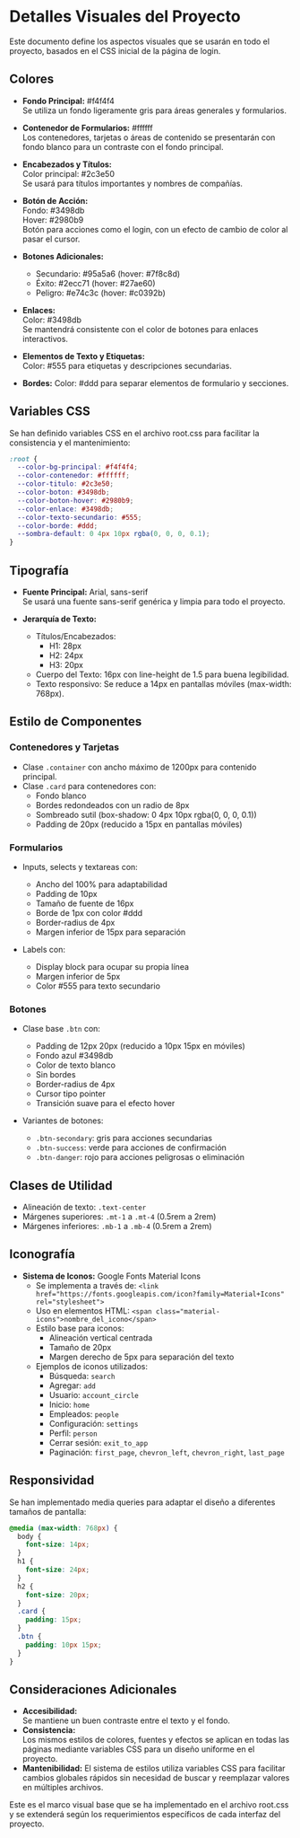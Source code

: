 # Detalles Visuales del Proyecto

Este documento define los aspectos visuales que se usarán en todo el proyecto, basados en el CSS inicial de la página de login.

## Colores

- **Fondo Principal:** #f4f4f4  
   Se utiliza un fondo ligeramente gris para áreas generales y formularios.

- **Contenedor de Formularios:** #ffffff  
   Los contenedores, tarjetas o áreas de contenido se presentarán con fondo blanco para un contraste con el fondo principal.

- **Encabezados y Títulos:**  
   Color principal: #2c3e50  
   Se usará para títulos importantes y nombres de compañías.

- **Botón de Acción:**  
   Fondo: #3498db  
   Hover: #2980b9  
   Botón para acciones como el login, con un efecto de cambio de color al pasar el cursor.

- **Botones Adicionales:**

  - Secundario: #95a5a6 (hover: #7f8c8d)
  - Éxito: #2ecc71 (hover: #27ae60)
  - Peligro: #e74c3c (hover: #c0392b)

- **Enlaces:**  
   Color: #3498db  
   Se mantendrá consistente con el color de botones para enlaces interactivos.

- **Elementos de Texto y Etiquetas:**  
   Color: #555 para etiquetas y descripciones secundarias.

- **Bordes:**
  Color: #ddd para separar elementos de formulario y secciones.

## Variables CSS

Se han definido variables CSS en el archivo root.css para facilitar la consistencia y el mantenimiento:

```css
:root {
  --color-bg-principal: #f4f4f4;
  --color-contenedor: #ffffff;
  --color-titulo: #2c3e50;
  --color-boton: #3498db;
  --color-boton-hover: #2980b9;
  --color-enlace: #3498db;
  --color-texto-secundario: #555;
  --color-borde: #ddd;
  --sombra-default: 0 4px 10px rgba(0, 0, 0, 0.1);
}
```

## Tipografía

- **Fuente Principal:** Arial, sans-serif  
   Se usará una fuente sans-serif genérica y limpia para todo el proyecto.

- **Jerarquía de Texto:**
  - Títulos/Encabezados:
    - H1: 28px
    - H2: 24px
    - H3: 20px
  - Cuerpo del Texto: 16px con line-height de 1.5 para buena legibilidad.
  - Texto responsivo: Se reduce a 14px en pantallas móviles (max-width: 768px).

## Estilo de Componentes

### Contenedores y Tarjetas

- Clase `.container` con ancho máximo de 1200px para contenido principal.
- Clase `.card` para contenedores con:
  - Fondo blanco
  - Bordes redondeados con un radio de 8px
  - Sombreado sutil (box-shadow: 0 4px 10px rgba(0, 0, 0, 0.1))
  - Padding de 20px (reducido a 15px en pantallas móviles)

### Formularios

- Inputs, selects y textareas con:

  - Ancho del 100% para adaptabilidad
  - Padding de 10px
  - Tamaño de fuente de 16px
  - Borde de 1px con color #ddd
  - Border-radius de 4px
  - Margen inferior de 15px para separación

- Labels con:
  - Display block para ocupar su propia línea
  - Margen inferior de 5px
  - Color #555 para texto secundario

### Botones

- Clase base `.btn` con:

  - Padding de 12px 20px (reducido a 10px 15px en móviles)
  - Fondo azul #3498db
  - Color de texto blanco
  - Sin bordes
  - Border-radius de 4px
  - Cursor tipo pointer
  - Transición suave para el efecto hover

- Variantes de botones:
  - `.btn-secondary`: gris para acciones secundarias
  - `.btn-success`: verde para acciones de confirmación
  - `.btn-danger`: rojo para acciones peligrosas o eliminación

## Clases de Utilidad

- Alineación de texto: `.text-center`
- Márgenes superiores: `.mt-1` a `.mt-4` (0.5rem a 2rem)
- Márgenes inferiores: `.mb-1` a `.mb-4` (0.5rem a 2rem)

## Iconografía

- **Sistema de Iconos:** Google Fonts Material Icons
  - Se implementa a través de: `<link href="https://fonts.googleapis.com/icon?family=Material+Icons" rel="stylesheet">`
  - Uso en elementos HTML: `<span class="material-icons">nombre_del_icono</span>`
  - Estilo base para iconos:
    - Alineación vertical centrada
    - Tamaño de 20px
    - Margen derecho de 5px para separación del texto
  - Ejemplos de iconos utilizados:
    - Búsqueda: `search`
    - Agregar: `add`
    - Usuario: `account_circle`
    - Inicio: `home`
    - Empleados: `people`
    - Configuración: `settings`
    - Perfil: `person`
    - Cerrar sesión: `exit_to_app`
    - Paginación: `first_page`, `chevron_left`, `chevron_right`, `last_page`

## Responsividad

Se han implementado media queries para adaptar el diseño a diferentes tamaños de pantalla:

```css
@media (max-width: 768px) {
  body {
    font-size: 14px;
  }
  h1 {
    font-size: 24px;
  }
  h2 {
    font-size: 20px;
  }
  .card {
    padding: 15px;
  }
  .btn {
    padding: 10px 15px;
  }
}
```

## Consideraciones Adicionales

- **Accesibilidad:**  
   Se mantiene un buen contraste entre el texto y el fondo.
- **Consistencia:**  
   Los mismos estilos de colores, fuentes y efectos se aplican en todas las páginas mediante variables CSS para un diseño uniforme en el proyecto.
- **Mantenibilidad:**
  El sistema de estilos utiliza variables CSS para facilitar cambios globales rápidos sin necesidad de buscar y reemplazar valores en múltiples archivos.

Este es el marco visual base que se ha implementado en el archivo root.css y se extenderá según los requerimientos específicos de cada interfaz del proyecto.
